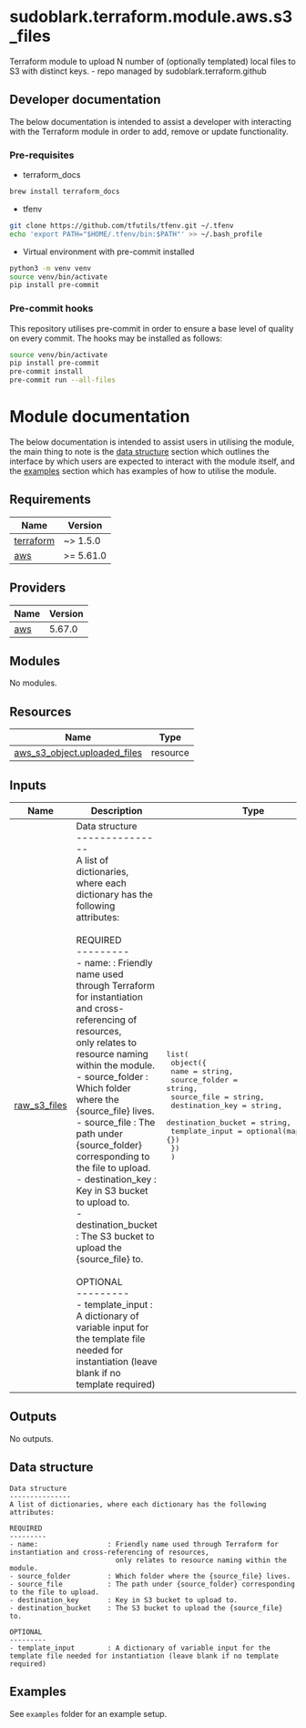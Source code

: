 # sudoblark.terraform.module.aws.s3_files
Terraform module to upload N number of (optionally templated) local files to S3 with distinct keys. - repo managed by sudoblark.terraform.github

## Developer documentation
The below documentation is intended to assist a developer with interacting with the Terraform module in order to add,
remove or update functionality.

### Pre-requisites
* terraform_docs

```sh
brew install terraform_docs
```

* tfenv
```sh
git clone https://github.com/tfutils/tfenv.git ~/.tfenv
echo 'export PATH="$HOME/.tfenv/bin:$PATH"' >> ~/.bash_profile
```

* Virtual environment with pre-commit installed

```sh
python3 -m venv venv
source venv/bin/activate
pip install pre-commit
```
### Pre-commit hooks
This repository utilises pre-commit in order to ensure a base level of quality on every commit. The hooks
may be installed as follows:

```sh
source venv/bin/activate
pip install pre-commit
pre-commit install
pre-commit run --all-files
```

# Module documentation
The below documentation is intended to assist users in utilising the module, the main thing to note is the
[data structure](#data-structure) section which outlines the interface by which users are expected to interact with
the module itself, and the [examples](#examples) section which has examples of how to utilise the module.

<!-- BEGIN_TF_DOCS -->
## Requirements

| Name | Version |
|------|---------|
| <a name="requirement_terraform"></a> [terraform](#requirement\_terraform) | ~> 1.5.0 |
| <a name="requirement_aws"></a> [aws](#requirement\_aws) | >= 5.61.0 |

## Providers

| Name | Version |
|------|---------|
| <a name="provider_aws"></a> [aws](#provider\_aws) | 5.67.0 |

## Modules

No modules.

## Resources

| Name | Type |
|------|------|
| [aws_s3_object.uploaded_files](https://registry.terraform.io/providers/hashicorp/aws/latest/docs/resources/s3_object) | resource |

## Inputs

| Name | Description | Type | Default | Required |
|------|-------------|------|---------|:--------:|
| <a name="input_raw_s3_files"></a> [raw\_s3\_files](#input\_raw\_s3\_files) | Data structure<br>---------------<br>A list of dictionaries, where each dictionary has the following attributes:<br><br>REQUIRED<br>---------<br>- name:                 : Friendly name used through Terraform for instantiation and cross-referencing of resources,<br>                          only relates to resource naming within the module.<br>- source\_folder         : Which folder where the {source\_file} lives.<br>- source\_file           : The path under {source\_folder} corresponding to the file to upload.<br>- destination\_key       : Key in S3 bucket to upload to.<br>- destination\_bucket    : The S3 bucket to upload the {source\_file} to.<br><br>OPTIONAL<br>---------<br>- template\_input        : A dictionary of variable input for the template file needed for instantiation (leave blank if no template required) | <pre>list(<br>    object({<br>      name               = string,<br>      source_folder      = string,<br>      source_file        = string,<br>      destination_key    = string,<br>      destination_bucket = string,<br>      template_input     = optional(map(string), {})<br>    })<br>  )</pre> | n/a | yes |

## Outputs

No outputs.
<!-- END_TF_DOCS -->

## Data structure
```
Data structure
---------------
A list of dictionaries, where each dictionary has the following attributes:

REQUIRED
---------
- name:                 : Friendly name used through Terraform for instantiation and cross-referencing of resources,
                          only relates to resource naming within the module.
- source_folder         : Which folder where the {source_file} lives.
- source_file           : The path under {source_folder} corresponding to the file to upload.
- destination_key       : Key in S3 bucket to upload to.
- destination_bucket    : The S3 bucket to upload the {source_file} to.

OPTIONAL
---------
- template_input        : A dictionary of variable input for the template file needed for instantiation (leave blank if no template required)
```
## Examples
See `examples` folder for an example setup.
